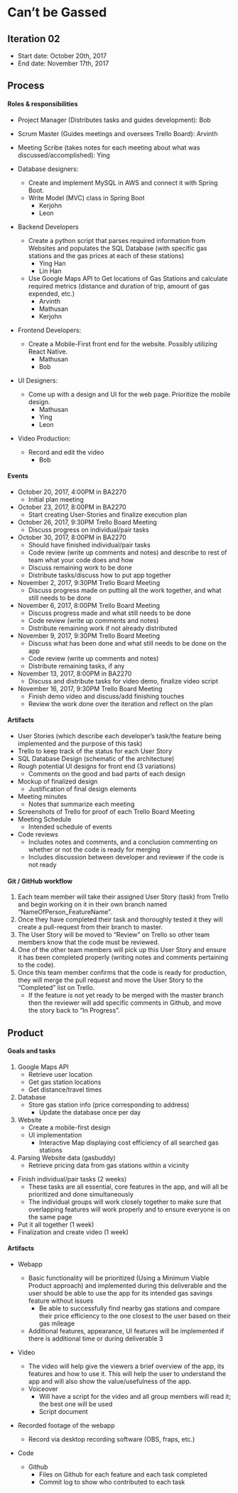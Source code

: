 # Can’t be Gassed

## Iteration 02

 * Start date: October 20th, 2017
 * End date: November 17th, 2017

## Process

#### Roles & responsibilities
- Project Manager (Distributes tasks and guides development): Bob
- Scrum Master (Guides meetings and oversees Trello Board): Arvinth
- Meeting Scribe (takes notes for each meeting about what was discussed/accomplished): Ying

- Database designers:
	- Create and implement MySQL in AWS and connect it with Spring Boot.
	- Write Model (MVC) class in Spring Boot 
		- Kerjohn
		- Leon

- Backend Developers
	- Create a python script that parses required information from Websites and populates the SQL Database (with specific gas stations and the gas prices at each of these stations)
		- Ying Han
		- Lin Han
	- Use Google Maps API to Get locations of Gas Stations and calculate required metrics (distance and duration of trip, amount of gas expended, etc.)
		- Arvinth
		- Mathusan
		- Kerjohn

- Frontend Developers:
	- Create a Mobile-First front end for the website. Possibly utilizing React Native.
		- Mathusan
		- Bob

- UI Designers:
	- Come up with a design and UI for the web page. Prioritize the mobile design. 
		- Mathusan
		- Ying
		- Leon

- Video Production:
	- Record and edit the video
		- Bob

#### Events

- October 20, 2017, 4:00PM  in BA2270
	- Initial plan meeting
- October 23, 2017, 8:00PM in BA2270
	- Start creating User-Stories and finalize execution plan
- October 26, 2017, 9:30PM Trello Board Meeting
	- Discuss progress on individual/pair tasks
- October 30, 2017, 8:00PM in BA2270
	- Should have finished individual/pair tasks
	- Code review (write up comments and notes) and describe to rest of team what your code does and how
	- Discuss remaining work to be done
	- Distribute tasks/discuss how to put app together
- November 2, 2017, 9:30PM Trello Board Meeting
	- Discuss progress made on putting all the work together, and what still needs to be done
- November 6, 2017, 8:00PM Trello Board Meeting
	- Discuss progress made and what still needs to be done
	- Code review (write up comments and notes)
	- Distribute remaining work if not already distributed
- November 9, 2017, 9:30PM Trello Board Meeting
	- Discuss what has been done and what still needs to be done on the app
	- Code review (write up comments and notes)
	- Distribute remaining tasks, if any
- November 13, 2017, 8:00PM in BA2270
	- Discuss and distribute tasks for video demo, finalize video script
- November 16, 2017, 9:30PM Trello Board Meeting
	- Finish demo video and discuss/add finishing touches
	- Review the work done over the iteration and reflect on the plan

#### Artifacts

- User Stories (which describe each developer’s task/the feature being implemented and the purpose of this task)
- Trello to keep track of the status for each User Story
- SQL Database Design (schematic of the architecture)
- Rough potential UI designs for front end (3 variations)
	- Comments on the good and bad parts of each design
- Mockup of finalized design
	- Justification of final design elements
- Meeting minutes 
	- Notes that summarize each meeting
- Screenshots of Trello for proof of each Trello Board Meeting
- Meeting Schedule
	- Intended schedule of events
- Code reviews
	- Includes notes and comments, and a conclusion commenting on whether or not the code is ready for merging
	- Includes discussion between developer and reviewer if the code is not ready


#### Git / GitHub workflow


1. Each team member will take their assigned User Story (task) from Trello and begin working on it in their own branch named “NameOfPerson_FeatureName”.
2. Once they have completed their task and thoroughly tested it they will create a pull-request from their branch to master.
3. The User Story will be moved to “Review” on Trello so other team members know that the code must be reviewed.
4. One of the other team members will pick up this User Story and ensure it has been completed properly (writing notes and comments pertaining to the code).
5. Once this team member confirms that the code is ready for production, they will merge the pull request and move the User Story to the “Completed” list on Trello.
	- If the feature is not yet ready to be merged with the master branch then the reviewer will add specific comments in Github, and move the story back to “In Progress”.


## Product

#### Goals and tasks

1. Google Maps API
	- Retrieve user location
	- Get gas station locations
	- Get distance/travel times
2. Database
	- Store gas station info (price corresponding to address)
		- Update the database once per day
3. Website 
	- Create a mobile-first design 
	- UI implementation
		- Interactive Map displaying cost efficiency of all searched gas stations
4. Parsing Website data (gasbuddy)
	- Retrieve pricing data from gas stations within a vicinity

- Finish individual/pair tasks (2 weeks)
	- These tasks are all essential, core features in the app, and will all be prioritized and done simultaneously
	- The individual groups will work closely together to make sure that overlapping features will work properly and to ensure everyone is on the same page
- Put it all together (1 week)
- Finalization and create video (1 week)


#### Artifacts

- Webapp
	- Basic functionality will be prioritized (Using a Minimum Viable Product approach) and implemented during this deliverable and the user should be able to use the app for its intended gas savings feature without issues
		- Be able to successfully find nearby gas stations and compare their price efficiency to the one closest to the user based on their gas mileage 
	- Additional features, appearance, UI features will be implemented if there is additional time or during deliverable 3

- Video
	- The video will help give the viewers a brief overview of the app, its features and how to use it. This will help the user to understand the app and will also show the value/usefulness of the app. 
	- Voiceover
		- Will have a script for the video and all group members will read it; the best one will be used
		- Script document
- Recorded footage of the webapp
	- Record via desktop recording software (OBS, fraps, etc.)

- Code
	- Github
		- Files on Github for each feature and each task completed
		- Commit log to show who contributed to each task
